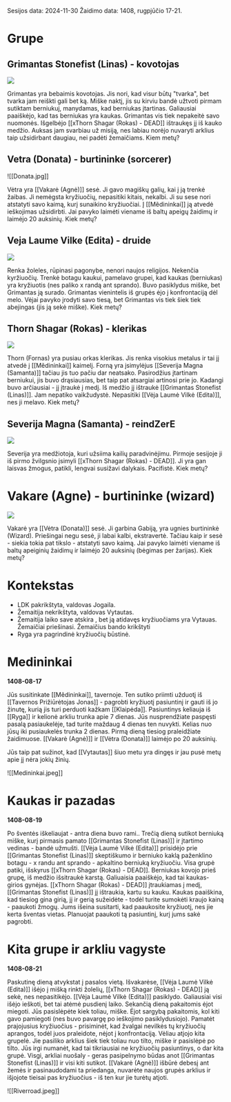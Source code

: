 Sesijos data: 2024-11-30
Žaidimo data: 1408, rugpjūčio 17-21.

#  Grupe

## Grimantas Stonefist (Linas) - kovotojas
![](Linas.jpeg)

Grimantas yra bebaimis kovotojas. Jis nori, kad visur būtų "tvarka", bet tvarka jam reiškti gali bet ką. Miške naktį, jis su kirviu bandė užtvoti pirmam sutiktam berniukuj, manydamas, kad berniukas įtartinas. Galiausiai paaiškėjo, kad tas berniukas yra kaukas. Grimantas vis tiek nepakeitė savo nuomonės. Išgelbėjo [[xThorn Shagar (Rokas) - DEAD]] ištraukęs jį iš kauko medžio. Auksas jam svarbiau už misiją, nes labiau norėjo nuvaryti arklius taip užsidirbant daugiau, nei padėti žemaičiams. Kiem metų?

## Vetra (Donata) - burtininke (sorcerer)
![[Donata.jpg]]

Vėtra yra [[Vakarė (Agnė)]] sesė. Ji gavo magiškų galių, kai į ją trenkė žaibas. Ji nemėgsta kryžiuočių, nepasitiki kitais, nekalbi. Ji su sese nori atstatyti savo kaimą, kurį sunaikino kryžiuočiai. Į [[Mẽdininkai]] ją atvedė ieškojimas užsidirbti. Jai pavyko laimėti viename iš baltų apeigų žaidimų ir laimėjo 20 auksinių. Kiek metų?

## Veja Laume Vilke (Edita) - druide
![](Edita.jpg)

Renka žoleles, rūpinasi pagonybe, nenori naujos religijos. Nekenčia kyržiuočių.
Trenkė botagu kaukui, pamelavo grupei, kad kaukas (berniukas) yra kryžiuotis (nes paliko x randą ant sprando). Buvo pasiklydus miške, bet Grimantas ją surado. Grimantas vienintelis iš grupės ėjo į konfrontaciją dėl melo. Vėjai pavyko įrodyti savo tiesą, bet Grimantas vis tiek šiek tiek abejingas (jis ją sekė miške). Kiek metų?

## Thorn Shagar (Rokas) - klerikas
![](Rokas.jpeg)

Thorn (Fornas) yra pusiau orkas klerikas. Jis renka visokius metalus ir tai jį atvedė į [[Mẽdininkai]] kaimelį. Forną yra įsimylėjus [[Severija Magna (Samanta)]] tačiau jis tuo pačiu dar neatsako. Pasirodžius įtartinam berniukui, jis buvo drąsiausias, bet taip pat atsargiai artinosi prie jo. Kadangi buvo arčiausiai - jį įtraukė į medį. Iš medžio jį ištraukė [[Grimantas Stonefist (Linas)]]. Jam nepatiko vaikžudystė. Nepasitiki [[Vėja Laumė Vilkė (Edita)]], nes ji melavo. Kiek metų?

## Severija Magna (Samanta) - reindZerE
![](Samanta.jpeg)

Severija yra medžiotoja, kuri užsiima kailių paradvinėjimu. Pirmoje sesijoje ji iš pirmo žvilgsnio įsimyli [[xThorn Shagar (Rokas) - DEAD]]. Ji yra gan laisvas žmogus, patikli, lengvai susižavi dalykais. Pacifistė. Kiek metų?

# Vakare (Agne) - burtininke (wizard)
![](Agnė.jpg)

Vakarė yra [[Vėtra (Donata)]] sesė. Ji garbina Gabiją, yra ugnies burtininkė (Wizard). Priešingai negu sesė, ji labai kalbi, ekstravertė. Tačiau kaip ir sesė - siekia tokia pat tikslo - atstatyti savo kaimą. Jai pavyko laimėti viename iš baltų apeiginių žaidimų ir laimėjo 20 auksinių (bėgimas per žarijas). Kiek metų?

# Kontekstas

- LDK pakrikštyta, valdovas Jogaila.
- Žemaitija nekrikštyta, valdovas Vytautas.
- Žemaitija laiko save atskira , bet ją atidavęs kryžiuočiams yra Vytauas. Žemaičiai priešinasi. Žemaičius bando krikštyti
- Ryga yra pagrindinė kryžiuočių būstinė.

# Medininkai
**1408-08-17**

Jūs susitinkate [[Mẽdininkai]], tavernoje. Ten sutiko priimti užduotį iš [[Tavernos Prižiūrėtojas Jonas]] - pagrobti kryžiuotį pasiuntinį ir gauti iš jo žinutę, kurią jis turi perduoti kažkam [[Klaipėda]]. Pasiuntinys keliauja iš [[Ryga]] ir kelionė arkliu trunka apie 7 dienas. Jūs nusprendžiate paspęsti pasalą pasiaukelėje, tad turite maždaug 4 dienas ten nuvykti. Kelias nuo jūsų iki pusiaukelės trunka 2 dienas. Pirmą dieną tiesiog praleidžiate žaidimuose.  [[Vakarė (Agnė)]] ir [[Vėtra (Donata)]] laimėjo po 20 auksinių. 

Jūs taip pat sužinot, kad [[Vytautas]] šiuo metu yra dingęs ir jau pusė metų apie jį nėra jokių žinių. 

![[Medininkai.jpeg]]

# Kaukas ir pazadas
**1408-08-19**

Po šventės iškeliaujat - antra diena buvo rami..
Trečią dieną sutikot berniuką miške, kurį pirmasis pamato [[Grimantas Stonefist (Linas)]] ir įtartimo vedinas - bandė užmušti. [[Vėja Laumė Vilkė (Edita)]] prisidėjo prie [[Grimantas Stonefist (Linas)]] skeptiškumo ir berniuko kaklą paženklino botagu - x randu ant sprando - apkaltino berniuką kryžiuočiu. Visa grupė patiki, išskyrus [[xThorn Shagar (Rokas) - DEAD]]. Berniukas kovojo prieš grupę, iš medžio išsitraukė karstą. Galiuaisia paaiškėjo, kad tai kaukas- girios gynėjas. [[xThorn Shagar (Rokas) - DEAD]] įtraukiamas į medį, [[Grimantas Stonefist (Linas)]] jį ištraukia, kartu su kauku. Kaukas paaiškina, kad tiesiog gina girią, jį ir gerią sužeidėte - todėl turite sumokėti kraujo kainą - paaukoti žmogų. Jums išeina susitarti, kad paaukosite kryžiuotį, nes jie kerta šventas vietas. Planuojat paaukoti tą pasiuntinį, kurį jums sakė pagrobti.

# Kita grupe ir arkliu vagyste
**1408-08-21**

Paskutinę dieną atvykstat į pasalos vietą. Išvakarėse, [[Vėja Laumė Vilkė (Edita)]] išėjo į mišką rinkti žolelių, [[xThorn Shagar (Rokas) - DEAD]] ją sekė, nes nepasitikėjo. [[Vėja Laumė Vilkė (Edita)]] pasiklydo. Galiausiai visi išėjo ieškoti, bet tai atėmė pusdienį laiko. Sekančią dieną pakaitomis ėjot miegoti. Jūs pasislėpėte kiek toliau, miške. Ėjot sargybą pakaitomis, kol kiti gavo pamiegoti (nes buvo pavargę po ieškojimo pasiklydusiojo). Pamatėt prajojusius kryžiuočius - prisiminėt, kad žvalgai nevilkės tų kryžiuočių aprangos, todėl juos praleidote, nėjot į konfrontaciją. Vėliau atjojo kita grupelė. Jie pasiliko arklius šiek tiek toliau nuo tilto, miške ir pasislėpė po tilto. Jūs irgi numanėt, kad tai tikriausiai ne kryžiuočių pasiuntinys, o dar kita grupė. Visgi, arkliai nuošaly - geras pasipelnymo būdas anot [[Grimantas Stonefist (Linas)]] ir visi kiti sutikot. [[Vakarė (Agnė)]] išbūrė debesį ant žemės ir pasinaudodami ta priedanga, nuvarėte naujos grupės arklius ir išjojote tieisai pas kryžiuočius - iš ten kur jie turėtų atjoti.
 
![[Riverroad.jpeg]]